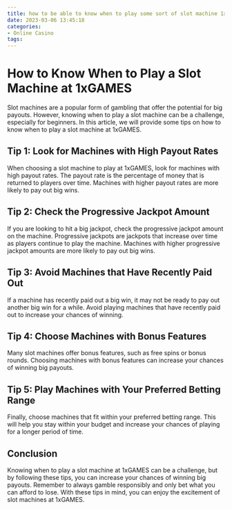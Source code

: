 ```yaml
---
title: how to be able to know when to play some sort of slot machine 1xGAMES
date: 2023-03-06 13:45:18
categories:
- Online Casino
tags:
---
```



# How to Know When to Play a Slot Machine at 1xGAMES

Slot machines are a popular form of gambling that offer the potential for big payouts. However, knowing when to play a slot machine can be a challenge, especially for beginners. In this article, we will provide some tips on how to know when to play a slot machine at 1xGAMES.

## Tip 1: Look for Machines with High Payout Rates

When choosing a slot machine to play at 1xGAMES, look for machines with high payout rates. The payout rate is the percentage of money that is returned to players over time. Machines with higher payout rates are more likely to pay out big wins.

## Tip 2: Check the Progressive Jackpot Amount

If you are looking to hit a big jackpot, check the progressive jackpot amount on the machine. Progressive jackpots are jackpots that increase over time as players continue to play the machine. Machines with higher progressive jackpot amounts are more likely to pay out big wins.

## Tip 3: Avoid Machines that Have Recently Paid Out

If a machine has recently paid out a big win, it may not be ready to pay out another big win for a while. Avoid playing machines that have recently paid out to increase your chances of winning.

## Tip 4: Choose Machines with Bonus Features

Many slot machines offer bonus features, such as free spins or bonus rounds. Choosing machines with bonus features can increase your chances of winning big payouts.

## Tip 5: Play Machines with Your Preferred Betting Range

Finally, choose machines that fit within your preferred betting range. This will help you stay within your budget and increase your chances of playing for a longer period of time.

## Conclusion

Knowing when to play a slot machine at 1xGAMES can be a challenge, but by following these tips, you can increase your chances of winning big payouts. Remember to always gamble responsibly and only bet what you can afford to lose. With these tips in mind, you can enjoy the excitement of slot machines at 1xGAMES.
